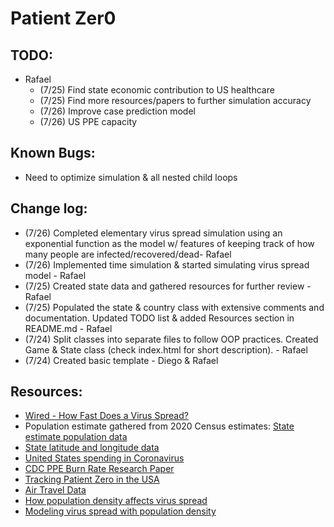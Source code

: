 # Patient Zer0

## TODO:

- Rafael
  - (7/25) Find state economic contribution to US healthcare
  - (7/25) Find more resources/papers to further simulation accuracy
  - (7/26) Improve case prediction model
  - (7/26) US PPE capacity

## Known Bugs:

- Need to optimize simulation & all nested child loops

## Change log:

- (7/26) Completed elementary virus spread simulation using an exponential function as the model w/ features of keeping track of how many people are infected/recovered/dead- Rafael
- (7/26) Implemented time simulation & started simulating virus spread model - Rafael
- (7/25) Created state data and gathered resources for further review - Rafael
- (7/25) Populated the state & country class with extensive comments and documentation. Updated TODO list & added Resources section in README.md - Rafael
- (7/24) Split classes into separate files to follow OOP practices. Created Game & State class (check index.html for short description). - Rafael
- (7/24) Created basic template - Diego & Rafael

## Resources:

- [Wired - How Fast Does a Virus Spread?](https://www.wired.com/story/how-fast-does-a-virus-spread/)
- Population estimate gathered from 2020 Census estimates: [State estimate population data](https://worldpopulationreview.com/state-rankings/state-densities)
- [State latitude and longitude data](https://gist.github.com/meiqimichelle/7727723)
- [United States spending in Coronavirus](https://www.washingtonpost.com/business/2020/04/15/coronavirus-economy-6-trillion/)
- [CDC PPE Burn Rate Research Paper](https://www.ncbi.nlm.nih.gov/pmc/articles/PMC7225214/)
- [Tracking Patient Zero in the USA](https://www.theguardian.com/world/2020/may/26/us-coronavirus-patient-zero-100000-deaths)
- [Air Travel Data](https://www.nationalgeographic.com/science/2020/01/how-coronavirus-spreads-on-a-plane/#close)
- [How population density affects virus spread](https://www.sciencedirect.com/science/article/pii/S0025556413001235)
- [Modeling virus spread with population density](https://www.sciencedirect.com/science/article/pii/S0025556413001235)